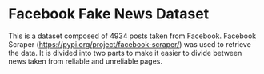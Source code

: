 # Facebook Fake News Dataset
This is a dataset composed of 4934 posts taken from Facebook. Facebook Scraper (https://pypi.org/project/facebook-scraper/) was used to retrieve the data.
It is divided into two parts to make it easier to divide between news taken from reliable and unreliable pages.
